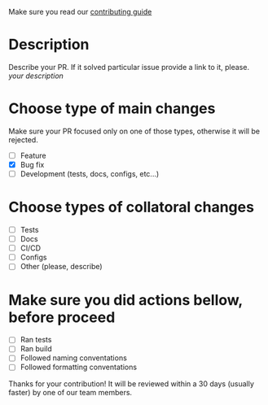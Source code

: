 Make sure you read our [contributing guide](/CONTRIBUTING.md)

# Description
 
Describe your PR. If it solved particular issue provide a link to it, please.
*your description*

# Choose type of main changes
Make sure your PR focused only on one of those types, otherwise it will be rejected.
- [ ] Feature
- [x] Bug fix
- [ ] Development (tests, docs, configs, etc...)

# Choose types of collatoral changes
- [ ] Tests
- [ ] Docs
- [ ] CI/CD
- [ ] Configs
- [ ] Other (please, describe)

# Make sure you did actions bellow, before proceed
- [ ] Ran tests
- [ ] Ran build
- [ ] Followed naming conventations
- [ ] Followed formatting conventations

Thanks for your contribution! It will be reviewed within a 30 days (usually faster) by one of our team members.
